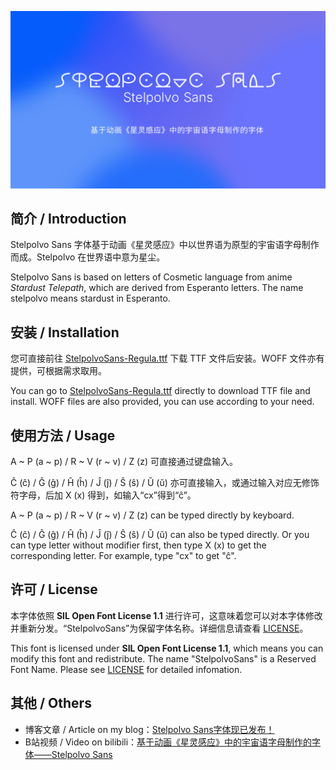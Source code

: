 ![Stelpolvo Sans](/StelpolvoSans.png "Stelpolvo Sans")

## 简介 / Introduction

Stelpolvo Sans 字体基于动画《星灵感应》中以世界语为原型的宇宙语字母制作而成。Stelpolvo 在世界语中意为星尘。

Stelpolvo Sans is based on letters of Cosmetic language from anime *Stardust Telepath*, which are derived from Esperanto letters. The name stelpolvo means stardust in Esperanto.

## 安装 / Installation

您可直接前往 [StelpolvoSans-Regula.ttf](/StelpolvoSans-Regula.ttf) 下载 TTF 文件后安装。WOFF 文件亦有提供，可根据需求取用。

You can go to [StelpolvoSans-Regula.ttf](/StelpolvoSans-Regula.ttf) directly to download TTF file and install. WOFF files are also provided, you can use according to your need.

## 使用方法 / Usage

A ~ P (a ~ p) / R ~ V (r ~ v) / Z (z) 可直接通过键盘输入。

Ĉ (ĉ) / Ĝ (ĝ) / Ĥ (ĥ) / Ĵ (ĵ) / Ŝ (ŝ) / Ŭ (ŭ) 亦可直接输入，或通过输入对应无修饰符字母，后加 X (x) 得到，如输入“cx”得到“ĉ”。

A ~ P (a ~ p) / R ~ V (r ~ v) / Z (z) can be typed directly by keyboard.

Ĉ (ĉ) / Ĝ (ĝ) / Ĥ (ĥ) / Ĵ (ĵ) / Ŝ (ŝ) / Ŭ (ŭ) can also be typed directly. Or you can type letter without modifier first, then type X (x) to get the corresponding letter. For example, type "cx" to get "ĉ".

## 许可 / License

本字体依照 **SIL Open Font License 1.1** 进行许可，这意味着您可以对本字体修改并重新分发。“StelpolvoSans”为保留字体名称。详细信息请查看 [LICENSE](/LICENSE)。

This font is licensed under **SIL Open Font License 1.1**, which means you can modify this font and redistribute. The name "StelpolvoSans" is a Reserved Font Name. Please see [LICENSE](/LICENSE) for detailed infomation.

## 其他 / Others

- 博客文章 / Article on my blog：[Stelpolvo Sans字体现已发布！](https://guopcingithub.github.io/2023/12/29/stelpolvo_sans/)
- B站视频 / Video on bilibili：[基于动画《星灵感应》中的宇宙语字母制作的字体——Stelpolvo Sans](https://www.bilibili.com/video/BV1Zc411r79X)
